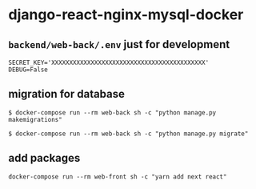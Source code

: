 # django-react-nginx-mysql-docker

## `backend/web-back/.env` just for development

```
SECRET_KEY='XXXXXXXXXXXXXXXXXXXXXXXXXXXXXXXXXXXXXXXXXXX'
DEBUG=False
```

## migration for database
```
$ docker-compose run --rm web-back sh -c "python manage.py makemigrations"

$ docker-compose run --rm web-back sh -c "python manage.py migrate"
```

## add packages

```
docker-compose run --rm web-front sh -c "yarn add next react"
```
